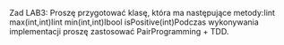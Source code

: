 Zad LAB3:
Proszę przygotować klasę, która ma następujące metody:Iint max(int,int)Iint min(int,int)Ibool isPositive(int)Podczas wykonywania implementacji proszę zastosować PairProgramming + TDD.
